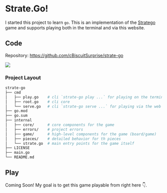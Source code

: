 # Strate.Go!

I started this project to learn `go`. This is an implementation of the [Stratego](https://en.m.wikipedia.org/wiki/Stratego) game and supports playing both in the terminal and via this website.

## Code

Repository: https://github.com/cBiscuitSurprise/strate-go

<a href="https://github.com/badges/shields/graphs/contributors" alt="Contributors">
        <img src="https://img.shields.io/github/contributors/badges/shields" /></a>

### Project Layout

```bash
strate-go
├── cmd
│   ├── play.go    # cli `strate-go play ...` for playing on the terminal
│   ├── root.go    # cli core
│   └── serve.go   # cli `strate-go serve ...` for playing via the web
├── go.mod
├── go.sum
├── internal
│   ├── core/      # core components for the game
│   ├── errors/    # project errors
│   ├── game/      # high-level components for the game (board/game)
│   ├── pieces/    # detailed behavior for th pieces
│   └── strate.go  # main entry points for the game itself
├── LICENSE
├── main.go
└── README.md
```

## Play

Coming Soon! My goal is to get this game playable from right here 👇.

